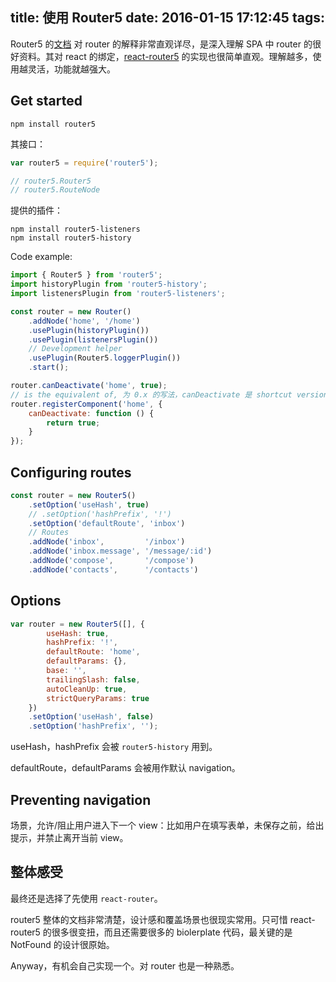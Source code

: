title: 使用 Router5
date: 2016-01-15 17:12:45
tags:
---

Router5 的[文档](http://router5.github.io/docs/understanding-router5.html) 对 router 的解释非常直观详尽，是深入理解 SPA 中 router 的很好资料。其对 react 的绑定，[react-router5](http://router5.github.io/docs/with-react.html#/inbox) 的实现也很简单直观。理解越多，使用越灵活，功能就越强大。

## Get started

```
npm install router5

```

其接口：

```js
var router5 = require('router5');

// router5.Router5
// router5.RouteNode
```

提供的插件：

```
npm install router5-listeners
npm install router5-history
```

Code example:


```js
import { Router5 } from 'router5';
import historyPlugin from 'router5-history';
import listenersPlugin from 'router5-listeners';

const router = new Router()
    .addNode('home', '/home')
    .usePlugin(historyPlugin())
    .usePlugin(listenersPlugin())
    // Development helper
    .usePlugin(Router5.loggerPlugin())
    .start();
```

```js
router.canDeactivate('home', true);
// is the equivalent of, 为 0.x 的写法，canDeactivate 是 shortcut version
router.registerComponent('home', {
    canDeactivate: function () {
        return true;
    }
});
```

## Configuring routes

```js
const router = new Router5()
    .setOption('useHash', true)
    // .setOption('hashPrefix', '!')
    .setOption('defaultRoute', 'inbox')
    // Routes
    .addNode('inbox',         '/inbox')
    .addNode('inbox.message', '/message/:id')
    .addNode('compose',       '/compose')
    .addNode('contacts',      '/contacts')
```

## Options

```js
var router = new Router5([], {
        useHash: true,
        hashPrefix: '!',
        defaultRoute: 'home',
        defaultParams: {},
        base: '',
        trailingSlash: false,
        autoCleanUp: true,
        strictQueryParams: true
    })
    .setOption('useHash', false)
    .setOption('hashPrefix', '');
```

useHash，hashPrefix 会被 `router5-history` 用到。

defaultRoute，defaultParams 会被用作默认 navigation。

## Preventing navigation

场景，允许/阻止用户进入下一个 view：比如用户在填写表单，未保存之前，给出提示，并禁止离开当前 view。

## 整体感受

最终还是选择了先使用 `react-router`。

router5 整体的文档非常清楚，设计感和覆盖场景也很现实常用。只可惜 react-router5 的很多很变扭，而且还需要很多的 biolerplate 代码，最关键的是 NotFound 的设计很原始。

Anyway，有机会自己实现一个。对 router 也是一种熟悉。
